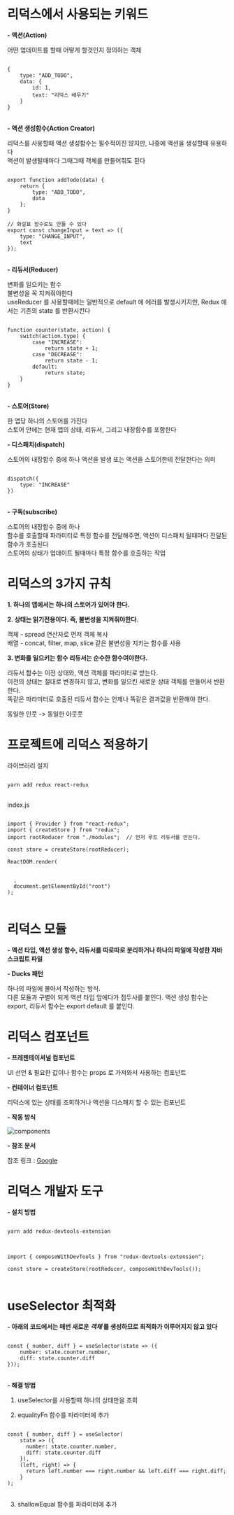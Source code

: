 # 리덕스에서 사용되는 키워드

**- 액션(Action)**

어떤 업데이트를 할때 어떻게 할것인지 정의하는 객체

<pre>
<code>
{
    type: "ADD_TODO",
    data: {
        id: 1,
        text: "리덕스 배우기"
    }
}
</code>
</pre>

**- 액션 생성함수(Action Creator)**

리덕스를 사용할때 액션 생성함수는 필수적이진 않지만, 나중에 액션을 생성할때 유용하다  
 액션이 발생될때마다 그때그때 객체를 만들어줘도 된다

<pre>
<code>
export function addTodo(data) {
    return {
        type: "ADD_TODO",
        data
    };
}

// 화살표 함수로도 만들 수 있다
export const changeInput = text => ({
    type: "CHANGE_INPUT",
    text
});
</code>
</pre>

**- 리듀서(Reducer)**

변화를 일으키는 함수  
 불변성을 꼭 지켜줘야한다  
 useReducer 를 사용할때에는 일반적으로 default 에 에러를 발생시키지만, Redux 에서는 기존의 state 를 반환시킨다

<pre>
<code>
function counter(state, action) {
    switch(action.type) {
        case "INCREASE":
            return state + 1;
        case "DECREASE":
            return state - 1;
        default:
            return state;
    }
}
</code>
</pre>

**- 스토어(Store)**

한 앱당 하나의 스토어를 가진다  
 스토어 안에는 현재 앱의 상태, 리듀서, 그리고 내장함수를 포함한다

**- 디스패치(dispatch)**

스토어의 내장함수 중에 하나
액션을 발생 또는 액션을 스토어한테 전달한다는 의미

<pre>
<code>
dispatch({
    type: "INCREASE"
})
</code>
</pre>

**- 구독(subscribe)**

스토어의 내장함수 중에 하나  
 함수를 호출할때 파라미터로 특정 함수를 전달해주면, 액션이 디스패치 될때마다 전달된 함수가 호출된다  
 스토어의 상태가 업데이트 될때마다 특정 함수를 호출하는 작업

# 리덕스의 3가지 규칙

**1. 하나의 앱에서는 하나의 스토어가 있어야 한다.**

**2. 상태는 읽기전용이다. 즉, 불변성을 지켜줘야한다.**

객체 - spread 연산자로 먼저 객체 복사  
 배열 - concat, filter, map, slice 같은 불변성을 지키는 함수를 사용

**3. 변화를 일으키는 함수 리듀서는 순수한 함수여야한다.**

리듀서 함수는 이전 상태와, 액션 객체를 파라미터로 받는다.  
 이전의 상태는 절대로 변경하지 않고, 변화를 일으킨 새로운 상태 객체를 만들어서 반환한다.  
 똑같은 파라미터로 호출된 리듀서 함수는 언제나 똑같은 결과값을 반환해야 한다.

동일한 인풋 -> 동일한 아웃풋

# 프로젝트에 리덕스 적용하기

라이브러리 설치

<pre>
<code>
yarn add redux react-redux
</code>
</pre>

index.js

<pre>
<code>
import { Provider } from "react-redux";
import { createStore } from "redux";
import rootReducer from "./modules";  // 먼저 루트 리듀서를 만든다.

const store = createStore(rootReducer);

ReactDOM.render(
  <Provider store={store}>
    <App />
  </Provider>,
  document.getElementById("root")
);
</code>
</pre>

# 리덕스 모듈

**- 액션 타입, 액션 생성 함수, 리듀서를 따로따로 분리하거나 하나의 파일에 작성한 자바스크립트 파일**

**- Ducks 패턴**

하나의 파일에 몰아서 작성하는 방식.  
다른 모듈과 구별이 되게 액션 타입 앞에다가 접두사를 붙인다.
액션 생성 함수는 export, 리듀서 함수는 export default 를 붙인다.

# 리덕스 컴포넌트

**- 프레젠테이셔널 컴포넌트**

UI 선언 & 필요한 값이나 함수는 props 로 가져와서 사용하는 컴포넌트

**- 컨테이너 컴포넌트**

리덕스에 있는 상태를 조회하거나 액션을 디스패치 할 수 있는 컴포넌트

**- 작동 방식**

<img src="/src/img/components.jpg" title="컴포넌트 작동 방식" alt="components"></img><br/>

**- 참조 문서**

참조 링크 : [Google][googlelink]

[googlelink]: https://medium.com/@dan_abramov/smart-and-dumb-components-7ca2f9a7c7d0

# 리덕스 개발자 도구

**- 설치 방법**

<pre>
<code>
yarn add redux-devtools-extension
</code>
</pre>

<pre>
<code>
import { composeWithDevTools } from "redux-devtools-extension";   

const store = createStore(rootReducer, composeWithDevTools());
</code>
</pre>

# useSelector 최적화

**- 아래의 코드에서는 매번 새로운 _객체_ 를 생성하므로 최적화가 이루어지지 않고 있다**

<pre>
<code>
const { number, diff } = useSelector(state => ({
    number: state.counter.number,
    diff: state.counter.diff
}));
</code>
</pre>

**- 해결 방법**

1. useSelector를 사용할때 하나의 상태만을 조회

2. equalityFn 함수를 파라미터에 추가

<pre>
<code>
const { number, diff } = useSelector(
    state => ({
      number: state.counter.number,
      diff: state.counter.diff
    }),
    (left, right) => {
      return left.number === right.number && left.diff === right.diff;
    }
);
</code>
</pre>

3. shallowEqual 함수를 파라미터에 추가
